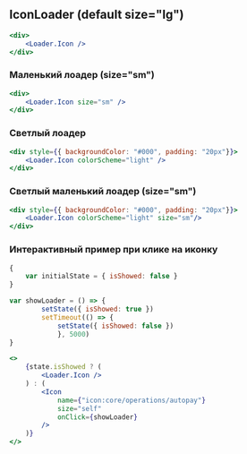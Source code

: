 ## IconLoader (default size="lg")

```jsx
<div>
    <Loader.Icon />
</div>
```

### Маленький лоадер (size="sm")
```jsx
<div>
    <Loader.Icon size="sm" />
</div>
```

### Светлый лоадер
```jsx
<div style={{ backgroundColor: "#000", padding: "20px"}}>
    <Loader.Icon colorScheme="light" />
</div>
```

### Светлый маленький лоадер (size="sm")
```jsx
<div style={{ backgroundColor: "#000", padding: "20px"}}>
    <Loader.Icon colorScheme="light" size="sm"/>
</div>
```

### Интерактивный пример при клике на иконку
```jsx
{
    var initialState = { isShowed: false }
}

var showLoader = () => {
        setState({ isShowed: true })
        setTimeout(() => {
            setState({ isShowed: false })
            }, 5000)
}

<>
    {state.isShowed ? (
        <Loader.Icon />
    ) : (
        <Icon
            name={"icon:core/operations/autopay"}
            size="self"
            onClick={showLoader}
        />
    )}
</>
```